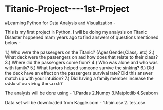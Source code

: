 # Titanic-Project----1st-Project
#Learning Python for Data Analysis and Visualization - 

This is my first project in Python.
I will be doing my analysis on Titanic Disaster happened many years ago to find answers of questions mentioned below -

1.) Who were the passengers on the Titanic? (Ages,Gender,Class,..etc)
2.) What deck were the passengers on and how does that relate to their class?
3.) Where did the passengers come from?
4.) Who was alone and who was with family?
5.) What factors helped someone survive the sinking?
6.) Did the deck have an effect on the passengers survival rate? Did this answer match up with your intuition?
7.) Did having a family member increase the odds of surviving the crash?

The analysis will be done using -
1.Pandas
2.Numpy
3.Matplotlib
4.Seaborn

Data set will be downloaded from Kaggle.com -
1.train.csv
2. test.csv
